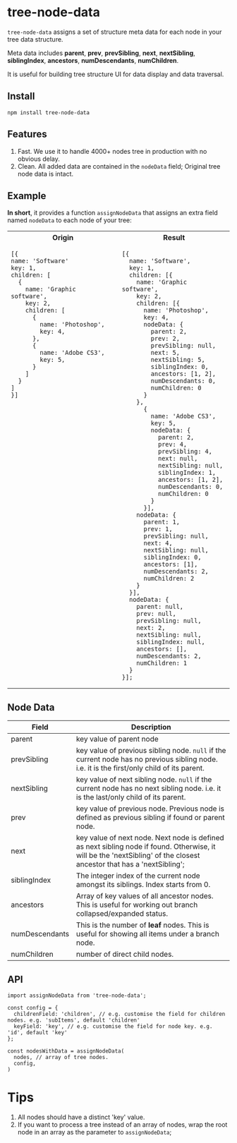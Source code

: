 # tree-node-data

`tree-node-data` assigns a set of structure meta data for each node in your tree data structure.

Meta data includes __parent__, __prev__, __prevSibling__, __next__, __nextSibling__, __siblingIndex__, __ancestors__, 
__numDescendants__, __numChildren__.

It is useful for building tree structure UI for data display and data traversal.

## Install

`npm install tree-node-data`

## Features

1. Fast. We use it to handle 4000+ nodes tree in production with no obvious delay.
2. Clean. All added data are contained in the `nodeData` field; Original tree node data is intact.


## Example

__In short__, it provides a function `assignNodeData` that assigns an extra field named `nodeData` to each node of your tree:
 
<table>
<tr>
<th>Origin</th>
<th>Result</th>
</tr>
<tr>
 <td valign="top">
 
```
[{
name: 'Software'
key: 1,
children: [
  { 
    name: 'Graphic software',
    key: 2,
    children: [
      {
        name: 'Photoshop',
        key: 4,        
      },
      {
        name: 'Adobe CS3',
        key: 5,        
      }      
    ]
  }
]
}]


```

</td>

 <td valign="top">

```
[{
  name: 'Software',
  key: 1,
  children: [{
    name: 'Graphic software',
    key: 2,
    children: [{
      name: 'Photoshop',
      key: 4,
      nodeData: {
        parent: 2,
        prev: 2,
        prevSibling: null,
        next: 5,
        nextSibling: 5,
        siblingIndex: 0,
        ancestors: [1, 2],
        numDescendants: 0,
        numChildren: 0
      }
    },
      {
        name: 'Adobe CS3',
        key: 5,
        nodeData: {
          parent: 2,
          prev: 4,
          prevSibling: 4,
          next: null,
          nextSibling: null,
          siblingIndex: 1,
          ancestors: [1, 2],
          numDescendants: 0,
          numChildren: 0
        }
      }],
    nodeData: {
      parent: 1,
      prev: 1,
      prevSibling: null,
      next: 4,
      nextSibling: null,
      siblingIndex: 0,
      ancestors: [1],
      numDescendants: 2,
      numChildren: 2
    }
  }],
  nodeData: {
    parent: null,
    prev: null,
    prevSibling: null,
    next: 2,
    nextSibling: null,
    siblingIndex: null,
    ancestors: [],
    numDescendants: 2,
    numChildren: 1
  }
}];

```
</td>
</tr>
</table>
     

## Node Data

Field|Description
---|---
parent|key value of parent node
prevSibling| key value of previous sibling node. `null` if the current node has no previous sibling node. i.e. it is the first/only child of its parent.
nextSibling| key value of next sibling node. `null` if the current node has no next sibling node. i.e. it is the last/only child of its parent.
prev|key value of previous node. Previous node is defined as previous sibling if found or parent node. 
next|key value of next node. Next node is defined as next sibling node if found. Otherwise, it will be the 'nextSibling' of the closest ancestor that has a 'nextSibling';
siblingIndex| The integer index of the current node amongst its siblings. Index starts from 0.
ancestors|Array of key values of all ancestor nodes. This is useful for working out branch collapsed/expanded status.
numDescendants| This is the number of **leaf** nodes.  This is useful for showing all items under a branch node.
numChildren| number of direct child nodes.


## API

```
import assignNodeData from 'tree-node-data';

const config = {
  childrenField: 'children', // e.g. customise the field for children nodes. e.g. 'subItems', default 'children'
  keyField: 'key', // e.g. customise the field for node key. e.g. 'id', default 'key'
};

const nodesWithData = assignNodeData(
  nodes, // array of tree nodes. 
  config,
)
```


# Tips

1. All nodes should have a distinct 'key' value.
2. If you want to process a tree instead of an array of nodes, wrap the root node in an array as the parameter to `assignNodeData`;
